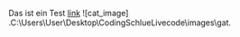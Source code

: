 Das ist ein Test [link](https://www.atlassian.com/git/tutorials/atlassian-git-cheatsheet)
![cat_image] .C:\Users\User\Desktop\CodingSchlueLivecode\images\gat.